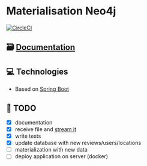 # Materialisation Neo4j
[![CircleCI](https://circleci.com/gh/quelhasu/tourism-materialisation-neo4j.svg?style=shield&circle-token=ae6712a6a2a7408cdc05257b2a4c0ee0ba9f8248)](https://circleci.com/gh/quelhasu/tourism-materialisation-neo4j)

## 🗃️ [Documentation](https://quelhasu.github.io/tourism-materialisation-neo4j/ )

## 💻 Technologies
  - Based on [Spring Boot](https://github.com/spring-projects/spring-boot)

## 📝 TODO
- [x] documentation
- [x] receive file and [stream it](https://commons.apache.org/proper/commons-fileupload/streaming.html)
- [x] write tests
- [x] update database with new reviews/users/locations
- [ ] materialization with new data
- [ ] deploy application on server (docker)